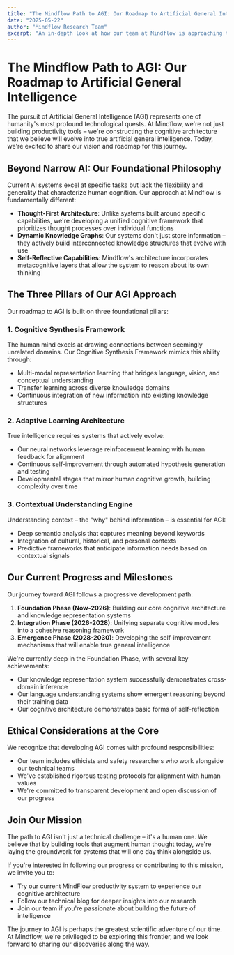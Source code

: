 ```yaml
---
title: "The Mindflow Path to AGI: Our Roadmap to Artificial General Intelligence"
date: "2025-05-22"
author: "Mindflow Research Team"
excerpt: "An in-depth look at how our team at Mindflow is approaching the grand challenge of Artificial General Intelligence through our unique cognitive architecture."
---
```


# The Mindflow Path to AGI: Our Roadmap to Artificial General Intelligence

The pursuit of Artificial General Intelligence (AGI) represents one of humanity's most profound technological quests. At Mindflow, we're not just building productivity tools – we're constructing the cognitive architecture that we believe will evolve into true artificial general intelligence. Today, we're excited to share our vision and roadmap for this journey.

## Beyond Narrow AI: Our Foundational Philosophy

Current AI systems excel at specific tasks but lack the flexibility and generality that characterize human cognition. Our approach at Mindflow is fundamentally different:

- **Thought-First Architecture**: Unlike systems built around specific capabilities, we're developing a unified cognitive framework that prioritizes thought processes over individual functions
- **Dynamic Knowledge Graphs**: Our systems don't just store information – they actively build interconnected knowledge structures that evolve with use
- **Self-Reflective Capabilities**: Mindflow's architecture incorporates metacognitive layers that allow the system to reason about its own thinking

## The Three Pillars of Our AGI Approach

Our roadmap to AGI is built on three foundational pillars:

### 1. Cognitive Synthesis Framework

The human mind excels at drawing connections between seemingly unrelated domains. Our Cognitive Synthesis Framework mimics this ability through:

- Multi-modal representation learning that bridges language, vision, and conceptual understanding
- Transfer learning across diverse knowledge domains
- Continuous integration of new information into existing knowledge structures

### 2. Adaptive Learning Architecture

True intelligence requires systems that actively evolve:

- Our neural networks leverage reinforcement learning with human feedback for alignment
- Continuous self-improvement through automated hypothesis generation and testing
- Developmental stages that mirror human cognitive growth, building complexity over time

### 3. Contextual Understanding Engine

Understanding context – the "why" behind information – is essential for AGI:

- Deep semantic analysis that captures meaning beyond keywords
- Integration of cultural, historical, and personal contexts
- Predictive frameworks that anticipate information needs based on contextual signals

## Our Current Progress and Milestones

Our journey toward AGI follows a progressive development path:

1. **Foundation Phase (Now-2026)**: Building our core cognitive architecture and knowledge representation systems
2. **Integration Phase (2026-2028)**: Unifying separate cognitive modules into a cohesive reasoning framework
3. **Emergence Phase (2028-2030)**: Developing the self-improvement mechanisms that will enable true general intelligence

We're currently deep in the Foundation Phase, with several key achievements:

- Our knowledge representation system successfully demonstrates cross-domain inference
- Our language understanding systems show emergent reasoning beyond their training data
- Our cognitive architecture demonstrates basic forms of self-reflection

## Ethical Considerations at the Core

We recognize that developing AGI comes with profound responsibilities:

- Our team includes ethicists and safety researchers who work alongside our technical teams
- We've established rigorous testing protocols for alignment with human values
- We're committed to transparent development and open discussion of our progress

## Join Our Mission

The path to AGI isn't just a technical challenge – it's a human one. We believe that by building tools that augment human thought today, we're laying the groundwork for systems that will one day think alongside us.

If you're interested in following our progress or contributing to this mission, we invite you to:

- Try our current MindFlow productivity system to experience our cognitive architecture
- Follow our technical blog for deeper insights into our research
- Join our team if you're passionate about building the future of intelligence

The journey to AGI is perhaps the greatest scientific adventure of our time. At Mindflow, we're privileged to be exploring this frontier, and we look forward to sharing our discoveries along the way.